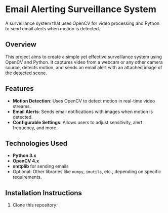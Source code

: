 # Email Alerting Surveillance System

A surveillance system that uses OpenCV for video processing and Python to send email alerts when motion is detected.

## Overview

This project aims to create a simple yet effective surveillance system using OpenCV and Python. It captures video from a webcam or any other camera source, detects motion, and sends an email alert with an attached image of the detected scene.

## Features

- **Motion Detection**: Uses OpenCV to detect motion in real-time video streams.
- **Email Alerts**: Sends email notifications with images when motion is detected.
- **Configurable Settings**: Allows users to adjust sensitivity, alert frequency, and more.

## Technologies Used

- **Python 3.x**
- **OpenCV 4.x**
- **smtplib** for sending emails
- Optional: Other libraries like `numpy`, `imutils`, etc., depending on specific requirements.

## Installation Instructions

1. Clone this repository:
